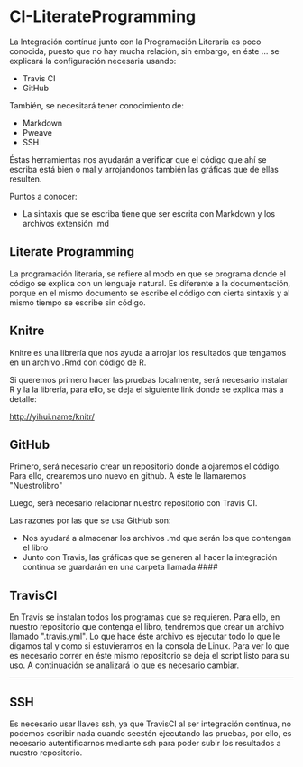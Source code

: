 # CI-LiterateProgramming
La Integración contínua junto con la Programación Literaria es poco conocida, puesto que no hay mucha relación, sin embargo, en éste ... se explicará la configuración necesaria usando:

* Travis CI
* GitHub

También, se necesitará tener conocimiento de:

* Markdown
* Pweave
* SSH

Éstas herramientas nos ayudarán a verificar que el código que ahí se escriba está bien o mal y arrojándonos también las gráficas que de ellas resulten.

Puntos a conocer:

* La sintaxis que se escriba tiene que ser escrita con Markdown y los archivos extensión .md

## Literate Programming
La programación literaria, se refiere al modo en que se programa donde el código se explica con un lenguaje natural. Es diferente a la documentación, porque en el mismo documento se escribe el código con cierta sintaxis y al mismo tiempo se escribe sin código.

## Knitre 
Knitre es una librería que nos ayuda a arrojar los resultados que tengamos en un archivo .Rmd con código de R. 

Si queremos primero hacer las pruebas localmente, será necesario instalar R y la la librería, para ello, se deja el siguiente link donde se explica más a detalle:

http://yihui.name/knitr/


## GitHub
Primero, será necesario crear un repositorio donde alojaremos el código. Para ello, crearemos uno nuevo en github. A éste le llamaremos "Nuestrolibro"

Luego, será necesario relacionar nuestro repositorio con Travis CI.

Las razones por las que se usa GitHub son:

 - Nos ayudará a almacenar los archivos .md que serán los que contengan el libro
 - Junto con Travis, las gráficas que se generen al hacer la integración contínua se guardarán en una carpeta llamada  #### 

## TravisCI
En Travis se instalan todos los programas que se requieren. Para ello, en nuestro repositorio que contenga el libro, tendremos que crear un archivo llamado ".travis.yml". 
Lo que hace éste archivo es ejecutar todo lo que le digamos tal y como si estuvieramos en la consola de Linux. Para ver lo que es necesario correr en éste mismo repositorio se deja el script listo para su uso. A continuación se analizará lo que es necesario cambiar.

-------------

## SSH
Es necesario usar llaves ssh, ya que TravisCI al ser integración contínua, no podemos escribir nada cuando seestén ejecutando las pruebas, por ello, es necesario autentificarnos mediante ssh para poder subir los resultados a nuestro repositorio.


